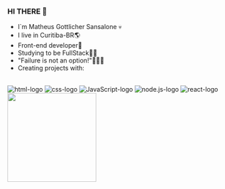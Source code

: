 ### HI THERE 👻
- I`m Matheus Gottlicher Sansalone 💀
- I live in Curitiba-BR🌎
- Front-end developer🚀
- Studying to be FullStack🤯🥵
- "Failure is not an option!"💸💸💸
- Creating projects with:
 <br>
      <img src="https://img.shields.io/badge/HTML5-E34F26?style=for-the-badge&logo=html5&logoColor=white" alt="html-logo"/>
      <img src="https://img.shields.io/badge/CSS3-1572B6?style=for-the-badge&logo=css3&logoColor=white" alt="css-logo"/>
      <img src="https://img.shields.io/badge/JavaScript-F7DF1E?style=for-the-badge&logo=javascript&logoColor=black" alt="JavaScript-logo"/>
      <img src="https://img.shields.io/badge/Node.js-43853D?style=for-the-badge&logo=node.js&logoColor=white" alt="node.js-logo"/>
      <img src="https://img.shields.io/badge/React-20232A?style=for-the-badge&logo=react&logoColor=61DAFB" alt="react-logo"/>
      <br>
      <img width="200px" src="https://i.pinimg.com/control2/736x/4d/53/a2/4d53a24f51bb4d11219a0922c1c4f801.jpg" >

<!---
Matheussansalone/Matheussansalone is a ✨ special ✨ repository because its `README.md` (this file) appears on your GitHub profile.
You can click the Preview link to take a look at your changes.
--->
